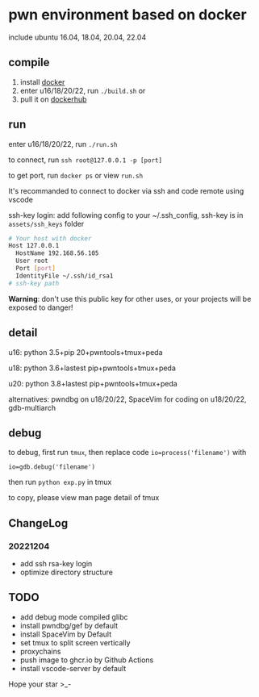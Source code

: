 # pwn environment based on docker

include ubuntu 16.04, 18.04, 20.04, 22.04

## compile

1. install [docker](https://docs.docker.com/engine/install/ubuntu/)
2. enter u16/18/20/22, run `./build.sh` or
3. pull it on [dockerhub](https://hub.docker.com/u/tong5hu4i)

## run

enter u16/18/20/22, run `./run.sh`

to connect, run `ssh root@127.0.0.1 -p [port]`

to get port, run `docker ps` or view `run.sh`

It's recommanded to connect to docker via ssh and code remote using vscode

ssh-key login: add following config to your ~/.ssh_config, ssh-key is in `assets/ssh_keys` folder

```sh
# Your host with docker
Host 127.0.0.1
  HostName 192.168.56.105
  User root
  Port [port]
  IdentityFile ~/.ssh/id_rsa1
# ssh-key path
```

**Warning**: don't use this public key for other uses, or your projects will be exposed to danger!

## detail

u16: python 3.5+pip 20+pwntools+tmux+peda

u18: python 3.6+lastest pip+pwntools+tmux+peda

u20: python 3.8+lastest pip+pwntools+tmux+peda

alternatives: pwndbg on u18/20/22, SpaceVim for coding on u18/20/22, gdb-multiarch

## debug

to debug, first run `tmux`, then replace code `io=process('filename')` with 

```pyton
io=gdb.debug('filename')
```

then run `python exp.py` in tmux

to copy, please view man page detail of tmux

## ChangeLog

### 20221204

- add ssh rsa-key login
- optimize directory structure

## TODO

- add debug mode compiled glibc
- install pwndbg/gef by default
- install SpaceVim by Default
- set tmux to split screen vertically
- proxychains
- push image to ghcr.io by Github Actions
- install vscode-server by default

Hope your star >_-